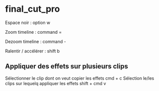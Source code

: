 # final_cut_pro

Espace noir : option w

Zoom timeline : command =

Dezoom timeline : command -

Ralentir / accélérer : shift b

## Appliquer des effets sur plusieurs clips
Sélectionner le clip dont on veut copier les effets
cmd + c
Sélection le/les clips sur lequelq appliquer les effets
shift + cmd v
